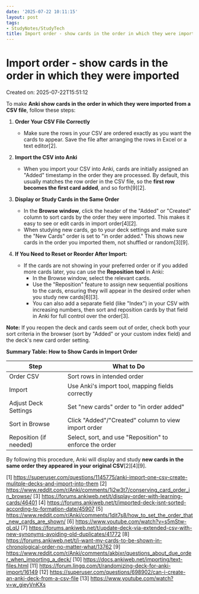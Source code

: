 ```yaml
---
date: '2025-07-22 10:11:15'
layout: post
tags:
- StudyNotes/StudyTech
title: Import order - show cards in the order in which they were imported
---
```


# Import order - show cards in the order in which they were imported
Created on: 2025-07-22T15:51:12

To make **Anki show cards in the order in which they were imported from a CSV file**, follow these steps:

1. **Order Your CSV File Correctly**
   - Make sure the rows in your CSV are ordered exactly as you want the cards to appear. Save the file after arranging the rows in Excel or a text editor[2].

2. **Import the CSV into Anki**
   - When you import your CSV into Anki, cards are initially assigned an "Added" timestamp in the order they are processed. By default, this usually matches the row order in the CSV file, so the **first row becomes the first card added**, and so forth[9][2].

3. **Display or Study Cards in the Same Order**
   - In the **Browse window**, click the header of the "Added" or "Created" column to sort cards by the order they were imported. This makes it easy to see or edit cards in import order[4][2].
   - When studying new cards, go to your deck settings and make sure the "New Cards" order is set to "in order added." This shows new cards in the order you imported them, not shuffled or random[3][9].

4. **If You Need to Reset or Reorder After Import:**
   - If the cards are not showing in your preferred order or if you added more cards later, you can use the **Reposition tool** in Anki:
     - In the Browse window, select the relevant cards.
     - Use the "Reposition" feature to assign new sequential positions to the cards, ensuring they will appear in the desired order when you study new cards[6][3].
     - You can also add a separate field (like "Index") in your CSV with increasing numbers, then sort and reposition cards by that field in Anki for full control over the order[3].

**Note:** If you reopen the deck and cards seem out of order, check both your sort criteria in the browser (sort by "Added" or your custom index field) and the deck's new card order setting.

**Summary Table: How to Show Cards in Import Order**

| Step                       | What to Do                                               |
|----------------------------|---------------------------------------------------------|
| Order CSV                  | Sort rows in intended order                             |
| Import                     | Use Anki's import tool, mapping fields correctly        |
| Adjust Deck Settings       | Set "new cards" order to "in order added"               |
| Sort in Browse             | Click "Added"/"Created" column to view import order     |
| Reposition (if needed)     | Select, sort, and use "Reposition" to enforce the order |

By following this procedure, Anki will display and study **new cards in the same order they appeared in your original CSV**[2][4][9].

[1] https://superuser.com/questions/1145775/anki-import-one-csv-create-mulitple-decks-and-import-into-them
[2] https://www.reddit.com/r/Anki/comments/1j2w3t7/conserving_card_order_in_browse/
[3] https://forums.ankiweb.net/t/display-order-with-learning-cards/46401
[4] https://forums.ankiweb.net/t/imported-deck-isnt-sorted-according-to-formation-date/45907
[5] https://www.reddit.com/r/Anki/comments/1dit7s8/how_to_set_the_order_that_new_cards_are_shown/
[6] https://www.youtube.com/watch?v=s5mStw-qLqU
[7] https://forums.ankiweb.net/t/update-deck-via-extended-csv-with-new-synonyms-avoiding-old-duplicates/41772
[8] https://forums.ankiweb.net/t/i-want-my-cards-to-be-shown-in-chronological-order-no-matter-what/13762
[9] https://www.reddit.com/r/Anki/comments/akbjxr/questions_about_due_order_when_importing_a_deck/
[10] https://docs.ankiweb.net/importing/text-files.html
[11] https://forum.lingq.com/t/randomizing-deck-for-anki-import/16149
[12] https://superuser.com/questions/698902/can-i-create-an-anki-deck-from-a-csv-file
[13] https://www.youtube.com/watch?v=w_gieyVnKXs